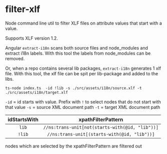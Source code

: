 # filter-xlf

Node command line util to filter XLF files on attribute values that start with a value.

Supports XLF version 1.2.

Angular `extract-i18n` scans both source files and node_modules and extract i18n labels.
With this tool the labels from node_modules can be removed.

Or, when a repo contains several lib packages, `extract-i18n` generates 1 xlf file. With this tool,
the xlf file can be spit per lib-package and added to the libs.

```
ts-node index.ts  -id !lib -s ./src/assets/i18n/source.xlf -t ./src/assets/i18n/target.xlf
```

`-id` = id starts with value. Prefix with `!` to select nodes that do not start with that value
`-s` = source XML document path
`-t` = target XML document path

| idStartsWith |               xpathFilterPattern                |
| :----------: | :---------------------------------------------: |
|    `lib`     | `//ns:trans-unit[not(starts-with(@id, "lib"))]` |
|    `!lib`    |  `//ns:trans-unit[(starts-with(@id, "lib"))]`   |

nodes which are selected by the xpathFilterPattern are filtered out
